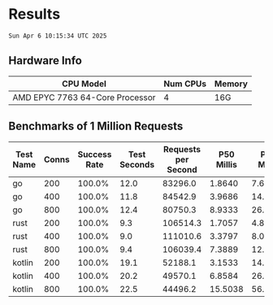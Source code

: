 # Results
`Sun Apr 6 10:15:34 UTC 2025`
## Hardware Info
| CPU Model | Num CPUs | Memory |
| --------- | -------- | ------ |
| AMD EPYC 7763 64-Core Processor | 4 | 16G |

## Benchmarks of 1 Million Requests
| Test Name | Conns | Success Rate | Test Seconds | Requests per Second | P50 Millis | P99 Millis | P99.9 Millis | API Memory MB | API CPU Time | API Threads |
| --------- | ----- | ------------ | ------------ | ------------------- | ---------- | ---------- | ------------ | ------------- | ------------ | ----------- |
| go | 200 | 100.0% | 12.0 | 83296.0 | 1.8640 | 7.6784 | 11.0256 | 17.3 | 00:00:27 | 11 |
| go | 400 | 100.0% | 11.8 | 84542.9 | 3.9686 | 14.3723 | 20.6145 | 23.9 | 00:00:27 | 12 |
| go | 800 | 100.0% | 12.4 | 80750.3 | 8.9333 | 26.6652 | 41.4876 | 37.0 | 00:00:29 | 11 |
| rust | 200 | 100.0% | 9.3 | 106514.3 | 1.7057 | 4.8233 | 6.4690 | 9.2 | 00:00:18 | 5 |
| rust | 400 | 100.0% | 9.0 | 111010.6 | 3.3797 | 8.0997 | 10.8421 | 13.9 | 00:00:17 | 5 |
| rust | 800 | 100.0% | 9.4 | 106039.4 | 7.3889 | 12.5783 | 18.0212 | 23.3 | 00:00:18 | 5 |
| kotlin | 200 | 100.0% | 19.1 | 52188.1 | 3.1533 | 14.9194 | 36.8477 | 339.8 | 00:00:58 | 139 |
| kotlin | 400 | 100.0% | 20.2 | 49570.1 | 6.8584 | 26.4991 | 65.9767 | 413.0 | 00:00:59 | 155 |
| kotlin | 800 | 100.0% | 22.5 | 44496.2 | 15.5038 | 56.9582 | 137.8423 | 490.4 | 00:01:05 | 155 |
